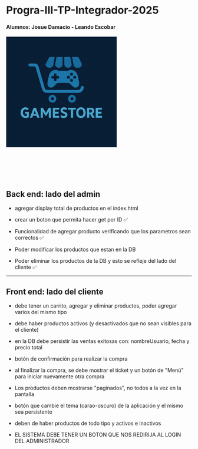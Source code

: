 # Progra-III-TP-Integrador-2025

#### Alumnos: Josue Damacio - Leando Escobar

<img src="assets/img/logo-game-store.jpg" alt="Texto" width="300">

<br><br><br><br>

## **Back end: lado del admin**

+ agregar display total de productos en el index.html

+ crear un boton que permita hacer get por ID ✅

+ Funcionalidad de agregar producto verificando que los parametros sean correctos ✅

+ Poder modificar los productos que estan en la DB 

+ Poder eliminar los productos de la DB y esto se refleje del lado del cliente ✅

***


## **Front end: lado del cliente**

+ debe tener un carrito, agregar y eliminar productos, poder agregar varios del mismo tipo

+ debe haber productos activos (y desactivados que no sean visibles para el cliente)

+ en la DB debe persistir las ventas exitosas con: nombreUsuario, fecha y precio total

+ botón de confirmación para realizar la compra

+ al finalizar la compra, se debe mostrar el ticket y un botón de "Menú" para iniciar nuevamente otra compra

+ Los productos deben mostrarse "paginados", no todos a la vez en la pantalla

+ botón que cambie el tema (carao-oscuro) de la aplicación y el mismo sea persistente

+ deben de haber productos de todo tipo y activos e inactivos

+ EL SISTEMA DEBE TENER UN BOTON QUE NOS REDIRIJA AL LOGIN DEL ADMINISTRADOR